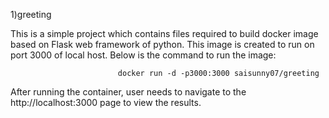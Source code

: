1)greeting

This is a simple project which contains files required to build docker image based on Flask web framework of python. This image is created to run on port 3000 of local host. Below is the command to run the image:

                            docker run -d -p3000:3000 saisunny07/greeting

After running the container, user needs to navigate to the http://localhost:3000 page to view the results.